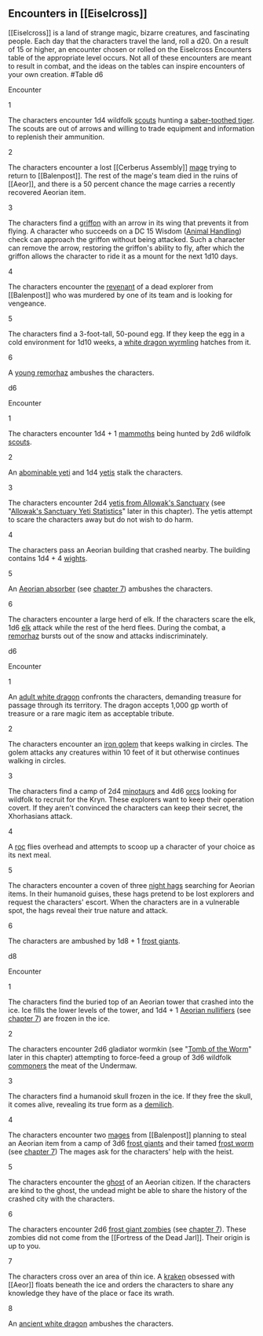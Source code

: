 ## Encounters in [[Eiselcross]]

[[Eiselcross]] is a land of strange magic, bizarre creatures, and fascinating people. Each day that the characters travel the land, roll a d20. On a result of 15 or higher, an encounter chosen or rolled on the Eiselcross Encounters table of the appropriate level occurs. Not all of these encounters are meant to result in combat, and the ideas on the tables can inspire encounters of your own creation.
#Table 
d6

Encounter

1

The characters encounter 1d4 wildfolk [scouts](https://www.dndbeyond.com/monsters/scout) hunting a [saber-toothed tiger](https://www.dndbeyond.com/monsters/saber-toothed-tiger). The scouts are out of arrows and willing to trade equipment and information to replenish their ammunition.

2

The characters encounter a lost [[Cerberus Assembly]] [mage](https://www.dndbeyond.com/monsters/mage) trying to return to [[Balenpost]]. The rest of the mage's team died in the ruins of [[Aeor]], and there is a 50 percent chance the mage carries a recently recovered Aeorian item.

3

The characters find a [griffon](https://www.dndbeyond.com/monsters/griffon) with an arrow in its wing that prevents it from flying. A character who succeeds on a DC 15 Wisdom ([Animal Handling](https://www.dndbeyond.com/compendium/rules/basic-rules/using-ability-scores#AnimalHandling)) check can approach the griffon without being attacked. Such a character can remove the arrow, restoring the griffon's ability to fly, after which the griffon allows the character to ride it as a mount for the next 1d10 days.

4

The characters encounter the [revenant](https://www.dndbeyond.com/monsters/revenant) of a dead explorer from [[Balenpost]] who was murdered by one of its team and is looking for vengeance.

5

The characters find a 3-foot-tall, 50-pound egg. If they keep the egg in a cold environment for 1d10 weeks, a [white dragon wyrmling](https://www.dndbeyond.com/monsters/white-dragon-wyrmling) hatches from it.

6

A [young remorhaz](https://www.dndbeyond.com/monsters/young-remorhaz) ambushes the characters.

d6

Encounter

1

The characters encounter 1d4 + 1 [mammoths](https://www.dndbeyond.com/monsters/mammoth) being hunted by 2d6 wildfolk [scouts](https://www.dndbeyond.com/monsters/scout).

2

An [abominable yeti](https://www.dndbeyond.com/monsters/abominable-yeti) and 1d4 [yetis](https://www.dndbeyond.com/monsters/yeti) stalk the characters.

3

The characters encounter 2d4 [yetis from Allowak's Sanctuary](https://www.dndbeyond.com/monsters/yeti-allowak-variant) (see "[Allowak's Sanctuary Yeti Statistics](https://www.dndbeyond.com/sources/egtw/[[wildemount]]-gazetteer-[[eiselcross]]#AllowaksSanctuaryYetiStatistics "[[Allowak's Sanctuary]] Yeti Statistics")" later in this chapter). The yetis attempt to scare the characters away but do not wish to do harm.

4

The characters pass an Aeorian building that crashed nearby. The building contains 1d4 + 4 [wights](https://www.dndbeyond.com/monsters/wight).

5

An [Aeorian absorber](https://www.dndbeyond.com/monsters/aeorian-absorber) (see [chapter 7](https://www.dndbeyond.com/sources/egtw/[[wildemount]]-bestiary#AeorianAbsorber "chapter 7")) ambushes the characters.

6

The characters encounter a large herd of elk. If the characters scare the elk, 1d6 [elk](https://www.dndbeyond.com/monsters/elk) attack while the rest of the herd flees. During the combat, a [remorhaz](https://www.dndbeyond.com/monsters/remorhaz) bursts out of the snow and attacks indiscriminately.

d6

Encounter

1

An [adult white dragon](https://www.dndbeyond.com/monsters/adult-white-dragon) confronts the characters, demanding treasure for passage through its territory. The dragon accepts 1,000 gp worth of treasure or a rare magic item as acceptable tribute.

2

The characters encounter an [iron golem](https://www.dndbeyond.com/monsters/iron-golem) that keeps walking in circles. The golem attacks any creatures within 10 feet of it but otherwise continues walking in circles.

3

The characters find a camp of 2d4 [minotaurs](https://www.dndbeyond.com/monsters/minotaur) and 4d6 [orcs](https://www.dndbeyond.com/monsters/orc) looking for wildfolk to recruit for the Kryn. These explorers want to keep their operation covert. If they aren't convinced the characters can keep their secret, the Xhorhasians attack.

4

A [roc](https://www.dndbeyond.com/monsters/roc) flies overhead and attempts to scoop up a character of your choice as its next meal.

5

The characters encounter a coven of three [night hags](https://www.dndbeyond.com/monsters/night-hag) searching for Aeorian items. In their humanoid guises, these hags pretend to be lost explorers and request the characters' escort. When the characters are in a vulnerable spot, the hags reveal their true nature and attack.

6

The characters are ambushed by 1d8 + 1 [frost giants](https://www.dndbeyond.com/monsters/frost-giant).

d8

Encounter

1

The characters find the buried top of an Aeorian tower that crashed into the ice. Ice fills the lower levels of the tower, and 1d4 + 1 [Aeorian nullifiers](https://www.dndbeyond.com/monsters/aeorian-nullifier) (see [chapter 7](https://www.dndbeyond.com/sources/egtw/[[wildemount]]-bestiary#AeorianNullifier "chapter 7")) are frozen in the ice.

2

The characters encounter 2d6 gladiator wormkin (see "[Tomb of the Worm](https://www.dndbeyond.com/sources/egtw/[[wildemount]]-gazetteer-[[eiselcross]]#TomboftheWorm "[[Tomb of the Worm]]")" later in this chapter) attempting to force-feed a group of 3d6 wildfolk [commoners](https://www.dndbeyond.com/monsters/commoner) the meat of the Undermaw.

3

The characters find a humanoid skull frozen in the ice. If they free the skull, it comes alive, revealing its true form as a [demilich](https://www.dndbeyond.com/monsters/demilich).

4

The characters encounter two [mages](https://www.dndbeyond.com/monsters/mage) from [[Balenpost]] planning to steal an Aeorian item from a camp of 3d6 [frost giants](https://www.dndbeyond.com/monsters/frost-giant) and their tamed [frost worm](https://www.dndbeyond.com/monsters/frost-worm) (see [chapter 7](https://www.dndbeyond.com/sources/egtw/[[wildemount]]-bestiary#FrostWorm "chapter 7")) The mages ask for the characters' help with the heist.

5

The characters encounter the [ghost](https://www.dndbeyond.com/monsters/ghost) of an Aeorian citizen. If the characters are kind to the ghost, the undead might be able to share the history of the crashed city with the characters.

6

The characters encounter 2d6 [frost giant zombies](https://www.dndbeyond.com/monsters/frost-giant-zombie) (see [chapter 7](https://www.dndbeyond.com/sources/egtw/[[wildemount]]-bestiary#FrostGiantZombie "chapter 7")). These zombies did not come from the [[Fortress of the Dead Jarl]]. Their origin is up to you.

7

The characters cross over an area of thin ice. A [kraken](https://www.dndbeyond.com/monsters/kraken) obsessed with [[Aeor]] floats beneath the ice and orders the characters to share any knowledge they have of the place or face its wrath.

8

An [ancient white dragon](https://www.dndbeyond.com/monsters/ancient-white-dragon) ambushes the characters.
